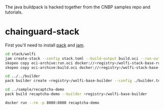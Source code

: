The java buildpack is hacked together from the CNBP samples repo and tutorials.

# chainguard-stack

First you'll need to install [pack](https://buildpacks.io/docs/tools/pack/) and [jam](https://github.com/paketo-buildpacks/jam).

``` sh
cd stack/wolfi
jam create-stack --config stack.toml --build-output build.oci --run-output run.oci
skopeo copy oci-archive:run.oci docker://<registry>/wolfi-stack-base-run
skopeo copy oci-archive:build.oci docker://<registry>/wolfi-stack-base-build

cd ../../builder
pack builder create <registry>/wolfi-base-builder --config ./builder.toml

cd ../sample/recaptcha-demo
pack build recaptcha-demo --builder <registry>/wolfi-base-builder

docker run --rm -p 8080:8080 recaptcha-demo
```
